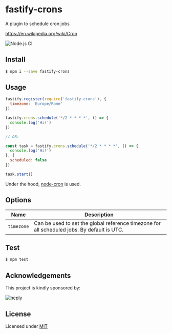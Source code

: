 # fastify-crons

A plugin to schedule cron jobs

https://en.wikipedia.org/wiki/Cron

![Node.js CI](https://github.com/heply/fastify-crons/workflows/Node.js%20CI/badge.svg)

## Install

```bash
$ npm i --save fastify-crons
```

## Usage

```js
fastify.register(require('fastify-crons'), {
  timezone: 'Europe/Rome'
})

fastify.crons.schedule('*/2 * * * *', () => {
  console.log('Hi!')
})

// OR:

const task = fastify.crons.schedule('*/2 * * * *', () => {
  console.log('Hi!')
}, {
  scheduled: false
})

task.start()
```

Under the hood, [node-cron](https://www.npmjs.com/package/node-cron#options) is used.

## Options

| Name        | Description                                                                                 |
|-------------|---------------------------------------------------------------------------------------------|
| `timezone`  | Can be used to set the global reference timezone for all scheduled jobs. By default is UTC. |

## Test

```bash
$ npm test
```

## Acknowledgements

This project is kindly sponsored by:

[![heply](https://raw.githack.com/heply/brand/master/heply-logo.svg)](https://www.heply.it)

## License

Licensed under [MIT](./LICENSE)

